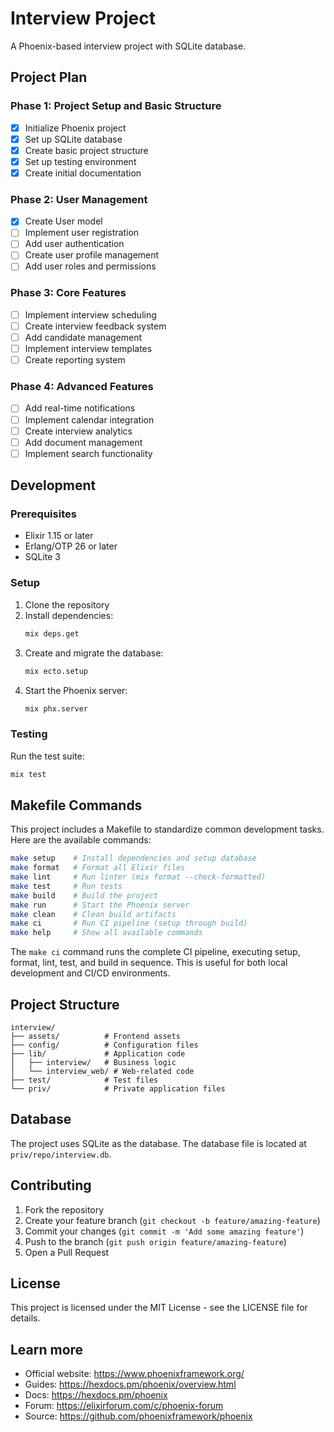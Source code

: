 # Interview Project

A Phoenix-based interview project with SQLite database.

## Project Plan

### Phase 1: Project Setup and Basic Structure
- [x] Initialize Phoenix project
- [x] Set up SQLite database
- [x] Create basic project structure
- [x] Set up testing environment
- [x] Create initial documentation

### Phase 2: User Management
- [x] Create User model
- [ ] Implement user registration
- [ ] Add user authentication
- [ ] Create user profile management
- [ ] Add user roles and permissions

### Phase 3: Core Features
- [ ] Implement interview scheduling
- [ ] Create interview feedback system
- [ ] Add candidate management
- [ ] Implement interview templates
- [ ] Create reporting system

### Phase 4: Advanced Features
- [ ] Add real-time notifications
- [ ] Implement calendar integration
- [ ] Create interview analytics
- [ ] Add document management
- [ ] Implement search functionality

## Development

### Prerequisites
- Elixir 1.15 or later
- Erlang/OTP 26 or later
- SQLite 3

### Setup
1. Clone the repository
2. Install dependencies:
   ```bash
   mix deps.get
   ```
3. Create and migrate the database:
   ```bash
   mix ecto.setup
   ```
4. Start the Phoenix server:
   ```bash
   mix phx.server
   ```

### Testing
Run the test suite:
```bash
mix test
```

## Makefile Commands

This project includes a Makefile to standardize common development tasks. Here are the available commands:

```bash
make setup    # Install dependencies and setup database
make format   # Format all Elixir files
make lint     # Run linter (mix format --check-formatted)
make test     # Run tests
make build    # Build the project
make run      # Start the Phoenix server
make clean    # Clean build artifacts
make ci       # Run CI pipeline (setup through build)
make help     # Show all available commands
```

The `make ci` command runs the complete CI pipeline, executing setup, format, lint, test, and build in sequence. This is useful for both local development and CI/CD environments.

## Project Structure

```
interview/
├── assets/          # Frontend assets
├── config/          # Configuration files
├── lib/             # Application code
│   ├── interview/   # Business logic
│   └── interview_web/ # Web-related code
├── test/            # Test files
└── priv/            # Private application files
```

## Database

The project uses SQLite as the database. The database file is located at `priv/repo/interview.db`.

## Contributing

1. Fork the repository
2. Create your feature branch (`git checkout -b feature/amazing-feature`)
3. Commit your changes (`git commit -m 'Add some amazing feature'`)
4. Push to the branch (`git push origin feature/amazing-feature`)
5. Open a Pull Request

## License

This project is licensed under the MIT License - see the LICENSE file for details.

## Learn more

  * Official website: https://www.phoenixframework.org/
  * Guides: https://hexdocs.pm/phoenix/overview.html
  * Docs: https://hexdocs.pm/phoenix
  * Forum: https://elixirforum.com/c/phoenix-forum
  * Source: https://github.com/phoenixframework/phoenix
